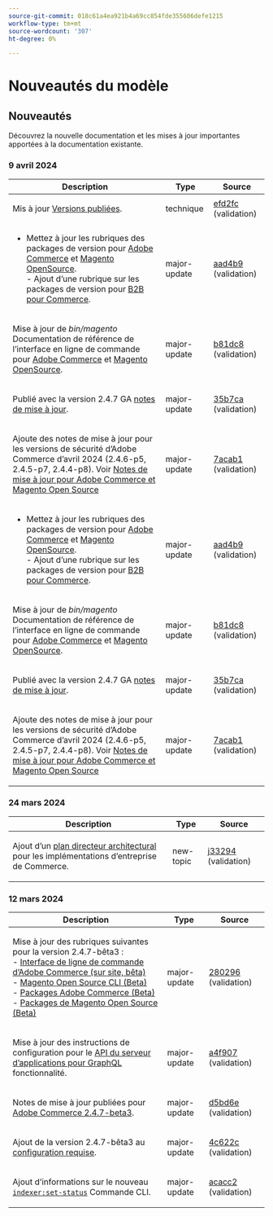 ```yaml
---
source-git-commit: 018c61a4ea921b4a69cc854fde355606defe1215
workflow-type: tm+mt
source-wordcount: '307'
ht-degree: 0%

---
```

# Nouveautés du modèle

## Nouveautés

Découvrez la nouvelle documentation et les mises à jour importantes apportées à la documentation existante.

### 9 avril 2024

<table style="table-layout:auto;">
  <thead>
    <tr>
      <th>Description</th>
      <th>Type</th>
      <th>Source</th>
    </tr>
  </thead>
  <tbody>
    <tr>
      <td><p>Mis à jour <a href="https://experienceleague.adobe.com/docs/commerce-operations/release/versions.html">Versions publiées</a>.</p>
</td>
      <td>technique</td>
      <td><a href="https://github.com/AdobeDocs/commerce-operations.en/commit/efd2fc4285a5cdc7ee20ead299ee16e54f9bcb83">efd2fc</a> (validation)</td>
    </tr>
    <tr>
      <td><ul>
  <li>Mettez à jour les rubriques des packages de version pour <a href="https://experienceleague.adobe.com/en/docs/commerce-operations/release/packages/adobe-commerce">Adobe Commerce</a> et <a href="https://experienceleague.adobe.com/en/docs/commerce-operations/release/packages/magento-open-source">Magento OpenSource</a>.<br />- Ajout d’une rubrique sur les packages de version pour <a href="https://experienceleague.adobe.com/en/docs/commerce-operations/release/packages/adobe-commerce-b2b">B2B pour Commerce</a>.</li>
</ul>
</td>
      <td>major-update</td>
      <td><a href="https://github.com/AdobeDocs/commerce-operations.en/commit/aad4b904ba95142d1d848f934c9d3702cc37ec16">aad4b9</a> (validation)</td>
    </tr>
    <tr>
      <td><p>Mise à jour de <em>bin/magento</em> Documentation de référence de l’interface en ligne de commande pour <a href="https://experienceleague.adobe.com/en/docs/commerce-operations/reference/commerce-on-premises">Adobe Commerce</a> et <a href="https://experienceleague.adobe.com/en/docs/commerce-operations/reference/magento-open-source">Magento OpenSource</a>.</p>
</td>
      <td>major-update</td>
      <td><a href="https://github.com/AdobeDocs/commerce-operations.en/commit/b81dc87a261f128cdb572a30ff5538dae2087c49">b81dc8</a> (validation)</td>
    </tr>
    <tr>
      <td><p>Publié avec la version 2.4.7 GA <a href="https://experienceleague.adobe.com/en/docs/commerce-operations/release/notes/adobe-commerce/2-4-7">notes de mise à jour</a>.</p>
</td>
      <td>major-update</td>
      <td><a href="https://github.com/AdobeDocs/commerce-operations.en/commit/35b7caafbef5ced52ef6e4907e0634dfb2a61e4f">35b7ca</a> (validation)</td>
    </tr>
    <tr>
      <td><p>Ajoute des notes de mise à jour pour les versions de sécurité d’Adobe Commerce d’avril 2024 (2.4.6-p5, 2.4.5-p7, 2.4.4-p8). Voir <a href="https://experienceleague.adobe.com/docs/commerce-operations/release/notes/overview.html">Notes de mise à jour pour Adobe Commerce et Magento Open Source</a></p>
</td>
      <td>major-update</td>
      <td><a href="https://github.com/AdobeDocs/commerce-operations.en/commit/7acab1d8d3f7b11cc1387b5558521f282ba0873f">7acab1</a> (validation)</td>
    </tr>
    <tr>
      <td><ul>
  <li>Mettez à jour les rubriques des packages de version pour <a href="https://experienceleague.adobe.com/en/docs/commerce-operations/release/packages/adobe-commerce">Adobe Commerce</a> et <a href="https://experienceleague.adobe.com/en/docs/commerce-operations/release/packages/magento-open-source">Magento OpenSource</a>.<br />- Ajout d’une rubrique sur les packages de version pour <a href="https://experienceleague.adobe.com/en/docs/commerce-operations/release/packages/adobe-commerce-b2b">B2B pour Commerce</a>.</li>
</ul>
</td>
      <td>major-update</td>
      <td><a href="https://github.com/AdobeDocs/commerce-operations.en/commit/aad4b904ba95142d1d848f934c9d3702cc37ec16">aad4b9</a> (validation)</td>
    </tr>
    <tr>
      <td><p>Mise à jour de <em>bin/magento</em> Documentation de référence de l’interface en ligne de commande pour <a href="https://experienceleague.adobe.com/en/docs/commerce-operations/reference/commerce-on-premises">Adobe Commerce</a> et <a href="https://experienceleague.adobe.com/en/docs/commerce-operations/reference/magento-open-source">Magento OpenSource</a>.</p>
</td>
      <td>major-update</td>
      <td><a href="https://github.com/AdobeDocs/commerce-operations.en/commit/b81dc87a261f128cdb572a30ff5538dae2087c49">b81dc8</a> (validation)</td>
    </tr>
    <tr>
      <td><p>Publié avec la version 2.4.7 GA <a href="https://experienceleague.adobe.com/en/docs/commerce-operations/release/notes/adobe-commerce/2-4-7">notes de mise à jour</a>.</p>
</td>
      <td>major-update</td>
      <td><a href="https://github.com/AdobeDocs/commerce-operations.en/commit/35b7caafbef5ced52ef6e4907e0634dfb2a61e4f">35b7ca</a> (validation)</td>
    </tr>
    <tr>
      <td><p>Ajoute des notes de mise à jour pour les versions de sécurité d’Adobe Commerce d’avril 2024 (2.4.6-p5, 2.4.5-p7, 2.4.4-p8). Voir <a href="https://experienceleague.adobe.com/docs/commerce-operations/release/notes/overview.html">Notes de mise à jour pour Adobe Commerce et Magento Open Source</a></p>
</td>
      <td>major-update</td>
      <td><a href="https://github.com/AdobeDocs/commerce-operations.en/commit/7acab1d8d3f7b11cc1387b5558521f282ba0873f">7acab1</a> (validation)</td>
    </tr>
  </tbody>
</table><!-- date_group -->

### 24 mars 2024

<table style="table-layout:auto;">
  <thead>
    <tr>
      <th>Description</th>
      <th>Type</th>
      <th>Source</th>
    </tr>
  </thead>
  <tbody>
    <tr>
      <td><p>Ajout d’un <a href="https://experienceleague.adobe.com/docs/commerce-operations/implementation-playbook/architecture/enterprise-blueprint.html">plan directeur architectural</a> pour les implémentations d’entreprise de Commerce.</p>
</td>
      <td>new-topic</td>
      <td><a href="https://github.com/AdobeDocs/commerce-operations.en/commit/d33294d02b4431d4aa473aa5d0ab42e297cfed14">j33294</a> (validation)</td>
    </tr>
  </tbody>
</table>

### 12 mars 2024

<table style="table-layout:auto;">
  <thead>
    <tr>
      <th>Description</th>
      <th>Type</th>
      <th>Source</th>
    </tr>
  </thead>
  <tbody>
    <tr>
      <td><p>Mise à jour des rubriques suivantes pour la version 2.4.7-bêta3 :<br />- <a href="https://experienceleague.adobe.com/docs/commerce-operations/reference/commerce-on-premises-beta.html">Interface de ligne de commande d’Adobe Commerce (sur site, bêta)</a><br />- <a href="https://experienceleague.adobe.com/docs/commerce-operations/reference/magento-open-source-beta.html">Magento Open Source CLI (Beta)</a><br />- <a href="https://experienceleague.adobe.com/docs/commerce-operations/release/packages/adobe-commerce-beta.html">Packages Adobe Commerce (Beta)</a><br />- <a href="https://experienceleague.adobe.com/docs/commerce-operations/release/packages/magento-open-source-beta.html">Packages de Magento Open Source (Beta)</a></p>
</td>
      <td>major-update</td>
      <td><a href="https://github.com/AdobeDocs/commerce-operations.en/commit/28029603b0a23eb161480363b5106142beda4180">280296</a> (validation)</td>
    </tr>
    <tr>
      <td><p>Mise à jour des instructions de configuration pour le <a href="https://experienceleague.adobe.com/docs/commerce-operations/performance-best-practices/performance-best-practices/application-server.html">API du serveur d’applications pour GraphQL</a> fonctionnalité.</p>
</td>
      <td>major-update</td>
      <td><a href="https://github.com/AdobeDocs/commerce-operations.en/commit/a4f907a793b4384cb7c162c032a153fafbbc6ff3">a4f907</a> (validation)</td>
    </tr>
    <tr>
      <td><p>Notes de mise à jour publiées pour <a href="https://experienceleague.adobe.com/docs/commerce-operations/release/notes/adobe-commerce/2-4-7.html">Adobe Commerce 2.4.7-beta3</a>.</p>
</td>
      <td>major-update</td>
      <td><a href="https://github.com/AdobeDocs/commerce-operations.en/commit/d5bd6e1e9af78b24c687554261a50d4dce9483d6">d5bd6e</a> (validation)</td>
    </tr>
    <tr>
      <td><p>Ajout de la version 2.4.7-bêta3 au <a href="https://experienceleague.adobe.com/docs/commerce-operations/installation-guide/system-requirements.html">configuration requise</a>.</p>
</td>
      <td>major-update</td>
      <td><a href="https://github.com/AdobeDocs/commerce-operations.en/commit/4c622c47862c61fc9e6587ff95b3ac45142c2318">4c622c</a> (validation)</td>
    </tr>
    <tr>
      <td><p>Ajout d’informations sur le nouveau <a href="https://experienceleague.adobe.com/docs/commerce-operations/configuration-guide/cli/manage-indexers.html"><code class="language-plaintext highlighter-rouge">indexer:set-status</code></a> Commande CLI.</p>
</td>
      <td>major-update</td>
      <td><a href="https://github.com/AdobeDocs/commerce-operations.en/commit/acacc285f8b977b33bb27af76c971bc4015a2b45">acacc2</a> (validation)</td>
    </tr>
  </tbody>
</table><!-- date_group --><!-- month_group --><!-- year_group -->
